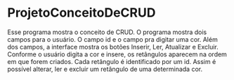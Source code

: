 # ProjetoConceitoDeCRUD
 Esse programa mostra o conceito de CRUD. O programa mostra dois campos para o usuário. O campo id e o campo pra digitar uma cor. Além dos campos, a interface mostra os botões Inserir, Ler, Atualizar e Excluir. Conforme o usuário digita a cor e insere, os retângulos aparecem na ordem em que forem criados. Cada retângulo é identificado por um id. Assim é possível alterar, ler e excluir um retângulo de uma determinada cor. 
